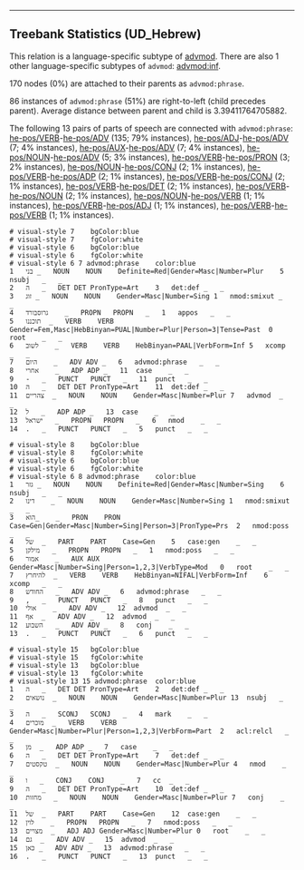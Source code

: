 

--------------------------------------------------------------------------------

## Treebank Statistics (UD_Hebrew)

This relation is a language-specific subtype of [advmod]().
There are also 1 other language-specific subtypes of `advmod`: [advmod:inf]().

170 nodes (0%) are attached to their parents as `advmod:phrase`.

86 instances of `advmod:phrase` (51%) are right-to-left (child precedes parent).
Average distance between parent and child is 3.39411764705882.

The following 13 pairs of parts of speech are connected with `advmod:phrase`: [he-pos/VERB]()-[he-pos/ADV]() (135; 79% instances), [he-pos/ADJ]()-[he-pos/ADV]() (7; 4% instances), [he-pos/AUX]()-[he-pos/ADV]() (7; 4% instances), [he-pos/NOUN]()-[he-pos/ADV]() (5; 3% instances), [he-pos/VERB]()-[he-pos/PRON]() (3; 2% instances), [he-pos/NOUN]()-[he-pos/CONJ]() (2; 1% instances), [he-pos/VERB]()-[he-pos/ADP]() (2; 1% instances), [he-pos/VERB]()-[he-pos/CONJ]() (2; 1% instances), [he-pos/VERB]()-[he-pos/DET]() (2; 1% instances), [he-pos/VERB]()-[he-pos/NOUN]() (2; 1% instances), [he-pos/NOUN]()-[he-pos/VERB]() (1; 1% instances), [he-pos/VERB]()-[he-pos/ADJ]() (1; 1% instances), [he-pos/VERB]()-[he-pos/VERB]() (1; 1% instances).


~~~ conllu
# visual-style 7	bgColor:blue
# visual-style 7	fgColor:white
# visual-style 6	bgColor:blue
# visual-style 6	fgColor:white
# visual-style 6 7 advmod:phrase	color:blue
1	בני	_	NOUN	NOUN	Definite=Red|Gender=Masc|Number=Plur	5	nsubj	_	_
2	ה	_	DET	DET	PronType=Art	3	det:def	_	_
3	זוג	_	NOUN	NOUN	Gender=Masc|Number=Sing	1	nmod:smixut	_	_
4	גרוסבורד	_	PROPN	PROPN	_	1	appos	_	_
5	תוכננו	_	VERB	VERB	Gender=Fem,Masc|HebBinyan=PUAL|Number=Plur|Person=3|Tense=Past	0	root	_	_
6	לשוב	_	VERB	VERB	HebBinyan=PAAL|VerbForm=Inf	5	xcomp	_	_
7	היום	_	ADV	ADV	_	6	advmod:phrase	_	_
8	אחרי	_	ADP	ADP	_	11	case	_	_
9	-	_	PUNCT	PUNCT	_	11	punct	_	_
10	ה	_	DET	DET	PronType=Art	11	det:def	_	_
11	צהריים	_	NOUN	NOUN	Gender=Masc|Number=Plur	7	advmod	_	_
12	ל	_	ADP	ADP	_	13	case	_	_
13	ישראל	_	PROPN	PROPN	_	6	nmod	_	_
14	.	_	PUNCT	PUNCT	_	5	punct	_	_

~~~


~~~ conllu
# visual-style 8	bgColor:blue
# visual-style 8	fgColor:white
# visual-style 6	bgColor:blue
# visual-style 6	fgColor:white
# visual-style 6 8 advmod:phrase	color:blue
1	גזר	_	NOUN	NOUN	Definite=Red|Gender=Masc|Number=Sing	6	nsubj	_	_
2	דינו	_	NOUN	NOUN	Gender=Masc|Number=Sing	1	nmod:smixut	_	_
3	הוא_	_	PRON	PRON	Case=Gen|Gender=Masc|Number=Sing|Person=3|PronType=Prs	2	nmod:poss	_	_
4	של	_	PART	PART	Case=Gen	5	case:gen	_	_
5	מילקן	_	PROPN	PROPN	_	1	nmod:poss	_	_
6	אמור	_	AUX	AUX	Gender=Masc|Number=Sing|Person=1,2,3|VerbType=Mod	0	root	_	_
7	להיחרץ	_	VERB	VERB	HebBinyan=NIFAL|VerbForm=Inf	6	xcomp	_	_
8	החודש	_	ADV	ADV	_	6	advmod:phrase	_	_
9	,	_	PUNCT	PUNCT	_	8	punct	_	_
10	אולי	_	ADV	ADV	_	12	advmod	_	_
11	אף	_	ADV	ADV	_	12	advmod	_	_
12	השבוע	_	ADV	ADV	_	8	conj	_	_
13	.	_	PUNCT	PUNCT	_	6	punct	_	_

~~~


~~~ conllu
# visual-style 15	bgColor:blue
# visual-style 15	fgColor:white
# visual-style 13	bgColor:blue
# visual-style 13	fgColor:white
# visual-style 13 15 advmod:phrase	color:blue
1	ה	_	DET	DET	PronType=Art	2	det:def	_	_
2	נושאים	_	NOUN	NOUN	Gender=Masc|Number=Plur	13	nsubj	_	_
3	ה	_	SCONJ	SCONJ	_	4	mark	_	_
4	מוכרים	_	VERB	VERB	Gender=Masc|Number=Plur|Person=1,2,3|VerbForm=Part	2	acl:relcl	_	_
5	מן	_	ADP	ADP	_	7	case	_	_
6	ה	_	DET	DET	PronType=Art	7	det:def	_	_
7	טקסטים	_	NOUN	NOUN	Gender=Masc|Number=Plur	4	nmod	_	_
8	ו	_	CONJ	CONJ	_	7	cc	_	_
9	ה	_	DET	DET	PronType=Art	10	det:def	_	_
10	מחזות	_	NOUN	NOUN	Gender=Masc|Number=Plur	7	conj	_	_
11	של	_	PART	PART	Case=Gen	12	case:gen	_	_
12	לוין	_	PROPN	PROPN	_	7	nmod:poss	_	_
13	מצויים	_	ADJ	ADJ	Gender=Masc|Number=Plur	0	root	_	_
14	גם	_	ADV	ADV	_	15	advmod	_	_
15	כאן	_	ADV	ADV	_	13	advmod:phrase	_	_
16	.	_	PUNCT	PUNCT	_	13	punct	_	_

~~~


